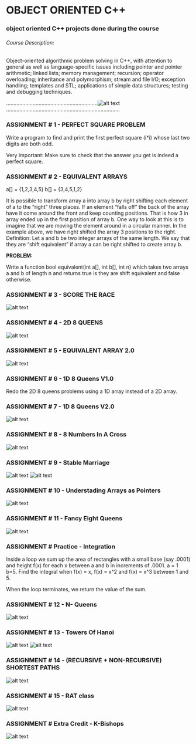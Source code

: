 # OBJECT ORIENTED C++

### object oriented C++ projects  done during the course 

###### Course Description:

Object-oriented algorithmic problem solving in C++, with attention to general as well as language-specific issues including pointer and pointer arithmetic; linked lists; memory management; recursion; operator overloading; inheritance and polymorphism; stream and file I/O; exception handling; templates and STL; applications of simple data structures; testing and debugging techniques. 

  ..............................................................![alt text](https://www.freeiconspng.com/uploads/c--logo-icon-1.png).............................................................................

### ASSIGNMENT # 1 - PERFECT SQUARE PROBLEM
Write a program to find and print the first perfect square (i*i) whose last two digits are both odd.

Very important:
Make sure to check that the answer you get is indeed a perfect square.

### ASSIGNMENT # 2 - EQUIVALENT ARRAYS
a[] = {1,2,3,4,5}
b[] = {3,4,5,1,2}

It is possible to transform array a into array b by right shifting each element of a to the “right”
three places. If an element “falls off” the back of the array have it come around the front and
keep counting positions. That is how 3 in array ended up in the first position of array b. One
way to look at this is to imagine that we are moving the element around in a circular manner.
In the example above, we have right shifted the array 3 positions to the right.
Definition: Let a and b be two integer arrays of the same length. We say that they are “shift
equivalent” if array a can be right shifted to create array b.

**PROBLEM:**

Write a function
bool equivalent(int a[], int b[], int n)
which takes two arrays a and b of length n and returns true is they are shift equivalent and false
otherwise.   

### ASSIGNMENT # 3 - SCORE THE RACE

![alt text](https://i.imgur.com/KLPk5Ir.png?1)

### ASSIGNMENT # 4 - 2D 8 QUEENS 
![alt text](https://i.imgur.com/4oLFdWW.png)
      
### ASSIGNMENT # 5 - EQUIVALENT ARRAY 2.0
 ![alt text](https://i.imgur.com/bV3C19Z.png)     

### ASSIGNMENT # 6 - 1D 8 Queens V1.0
Redo the 2D 8 queens problems using a 1D array instead of a 2D array.

### ASSIGNMENT # 7 - 1D 8 Queens V2.0
 ![alt text](https://i.imgur.com/kBip7aI.png)   
 
### ASSIGNMENT # 8 - 8 Numbers In A Cross
 ![alt text](https://i.imgur.com/bQc8yQW.png) 
 
### ASSIGNMENT # 9 - Stable Marriage
 ![alt text](https://i.imgur.com/2DYhhpY.png)
 ![alt text](https://i.imgur.com/NLKkCVw.png) 
      
### ASSIGNMENT # 10 - Understading Arrays as Pointers 
 ![alt text](https://i.imgur.com/BD0U2ls.png)
    
### ASSIGNMENT # 11 - Fancy Eight Queens
 ![alt text](https://i.imgur.com/J7ti17N.png)
 
### ASSIGNMENT # Practice  - Integration
  Inside a loop we sum up the area of rectangles with a small base (say .0001) and
  height f(x) for each x between a and b in increments of .0001. a = 1 b=5. Find 
  the integral when f(x) = x, f(x) = x^2 and f(x) = x^3 between 1 and 5. 
  
  When the loop terminates, we return the value of the sum.
  
### ASSIGNMENT # 12 - N- Queens
  ![alt text](https://i.imgur.com/q9wJl39.png)
  
### ASSIGNMENT # 13 - Towers Of Hanoi
  ![alt text](https://i.imgur.com/rNtd1BD.png)
  ![alt text](https://i.imgur.com/KoxEX03.png)
  
### ASSIGNMENT # 14  - (RECURSIVE + NON-RECURSIVE) SHORTEST PATHS
  ![alt text](https://i.imgur.com/OSffU7u.png)
     
### ASSIGNMENT # 15 - RAT class
  ![alt text](https://i.imgur.com/uONTthi.png)
       
### ASSIGNMENT # Extra Credit - K-Bishops
  ![alt text](https://i.imgur.com/qgIiCvZ.png)

